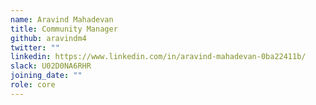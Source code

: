 ```yaml
---
name: Aravind Mahadevan
title: Community Manager
github: aravindm4
twitter: ""
linkedin: https://www.linkedin.com/in/aravind-mahadevan-0ba22411b/
slack: U02D0NA6RHR
joining_date: ""
role: core
---
```


